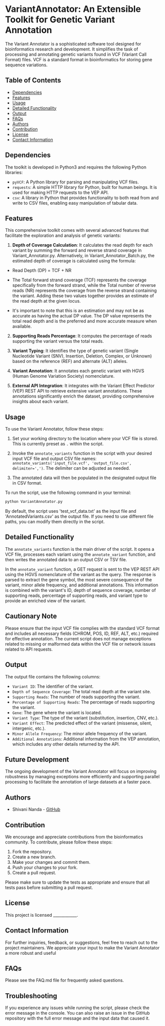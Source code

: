 # VariantAnnotator: An Extensible Toolkit for Genetic Variant Annotation

The Variant Annotator is a sophisticated software tool designed for bioinformatics research and development. It simplifies the task of processing and annotating genetic variants found in VCF (Variant Call Format) files. VCF is a standard format in bioinformatics for storing gene sequence variations.

## Table of Contents

- [Dependencies](#dependencies)
- [Features](#Features)
- [Usage](#Usage)
- [Detailed Functionality](#detailed-functionality)
- [Output](#output)
- [FAQs](#faqs)
- [Authors](#Authors)
- [Contribution](#contribution)
- [License](#license)
- [Contact Information](#contact-information)

## Dependencies

The toolkit is developed in Python3 and requires the following Python libraries:

* `pyVCF`: A Python library for parsing and manipulating VCF files.
* `requests`: A simple HTTP library for Python, built for human beings. It is used for making HTTP requests to the VEP API.
* `csv`:  A library in Python that provides functionality to both read from and write to CSV files, enabling easy manipulation of tabular data.

## Features

This comprehensive toolkit comes with several advanced features that facilitate the exploration and analysis of genetic variants:

1. **Depth of Coverage Calculation**: It calculates the read depth for each variant by summing the forward and reverse strand coverage in Variant_Annotator.py. 
Alternatively, in Variant_Annotator_Batch.py, the estimated depth of coverage is calculated using the formula:

*   Read Depth (DP) = TCF + NR

*   The Total forward strand coverage (TCF) represents the coverage specifically from the forward strand, while the Total number of reverse reads (NR) represents the coverage from the reverse strand containing the variant. Adding these two values together provides an estimate of the read depth at the given locus.

*   It's important to note that this is an estimation and may not be as accurate as having the actual DP value. The DP value represents the total read depth and is the preferred and more accurate measure when available.

2. **Supporting Reads Percentage**: It computes the percentage of reads supporting the variant versus the total reads.

3. **Variant Typing**: It identifies the type of genetic variant (Single Nucleotide Variant (SNV), Insertion, Deletion, Complex, or Unknown) based on the reference (REF) and alternate (ALT) alleles.

4. **Variant Annotation**: It annotates each genetic variant with HGVS (Human Genome Variation Society) nomenclature.

5. **External API Integration**: It integrates with the Variant Effect Predictor (VEP) REST API to retrieve extensive variant annotations. These annotations significantly enrich the dataset, providing comprehensive insights about each variant.


## Usage

To use the Variant Annotator, follow these steps:

1. Set your working directory to the location where your VCF file is stored. This is currently preset as `.` within the script.

2. Invoke the `annotate_variants` function in the script with your desired input VCF file and output CSV file names: `annotate_variants('input_file.vcf', 'output_file.csv', delimiter=',')`. The delimiter can be adjusted as needed.

3. The annotated data will then be populated in the designated output file in CSV format.

To run the script, use the following command in your terminal:

```bash
python VariantAnnotator.py
```

By default, the script uses 'test_vcf_data.txt' as the input file and 'AnnotatedVariants.csv' as the output file. If you need to use different file paths, you can modify them directly in the script.


## Detailed Functionality

The `annotate_variants` function is the main driver of the script. It opens a VCF file, processes each variant using the `annotate_variant` function, and then writes the annotated data to an output CSV or TSV file.

In the `annotate_variant` function, a GET request is sent to the VEP REST API using the HGVS nomenclature of the variant as the query. The response is parsed to extract the gene symbol, the most severe consequence of the variant, minor allele frequency, and additional annotations. This information is combined with the variant's ID, depth of sequence coverage, number of supporting reads, percentage of supporting reads, and variant type to provide an enriched view of the variant.

## Cautionary Note

Please ensure that the input VCF file complies with the standard VCF format and includes all necessary fields (CHROM, POS, ID, REF, ALT, etc.) required for effective annotation. The current script does not manage exceptions related to missing or malformed data within the VCF file or network issues related to API requests.

## Output

The output file contains the following columns:

- `Variant ID`: The identifier of the variant.
- `Depth of Sequence Coverage`: The total read depth at the variant site.
- `Supporting Reads`: The number of reads supporting the variant.
- `Percentage of Supporting Reads`: The percentage of reads supporting the variant.
- `Gene`: The gene where the variant is located.
- `Variant Type`: The type of the variant (substitution, insertion, CNV, etc.).
- `Variant Effect`: The predicted effect of the variant (missense, silent, intergenic, etc.).
- `Minor Allele Frequency`: The minor allele frequency of the variant.
- `Additional Annotations`: Additional information from the VEP annotation, which includes any other details returned by the API.

## Future Development

The ongoing development of the Variant Annotator will focus on improving robustness by managing exceptions more efficiently and supporting parallel processing to facilitate the annotation of large datasets at a faster pace.

## Authors

* Shivani Nanda - [GitHub](https://github.com/shivani710)

## Contribution

We encourage and appreciate contributions from the bioinformatics community. To contribute, please follow these steps:

1. Fork the repository.
2. Create a new branch.
3. Make your changes and commit them.
4. Push your changes to your fork.
5. Create a pull request.

Please make sure to update the tests as appropriate and ensure that all tests pass before submitting a pull request.


## License

This project is licensed ____________.

## Contact Information

For further inquiries, feedback, or suggestions, feel free to reach out to the project maintainers. We appreciate your input to make the Variant Annotator a more robust and useful


## FAQs

Please see the FAQ.md file for frequently asked questions.

## Troubleshooting

If you experience any issues while running the script, please check the error message in the console. You can also raise an issue in the GitHub repository with the full error message and the input data that caused it.

